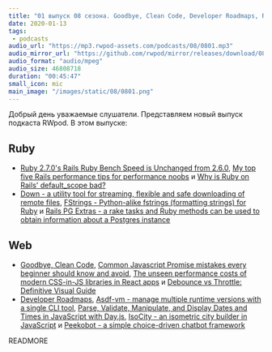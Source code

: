 ```yaml
---
title: "01 выпуск 08 сезона. Goodbye, Clean Code, Developer Roadmaps, Rails PG Extras, Asdf-vm, IsoCity и прочее"
date: 2020-01-13
tags:
 - podcasts
audio_url: "https://mp3.rwpod-assets.com/podcasts/08/0801.mp3"
audio_mirror_url: "https://github.com/rwpod/mirror/releases/download/08.01/0801.mp3"
audio_format: "audio/mpeg"
audio_size: 46808718
duration: "00:45:47"
small_icon: mic
main_image: "/images/static/08/0801.png"
---
```


Добрый день уважаемые слушатели. Представляем новый выпуск подкаста RWpod. В этом выпуске:

## Ruby

 - [Ruby 2.7.0's Rails Ruby Bench Speed is Unchanged from 2.6.0](http://engineering.appfolio.com/appfolio-engineering/2019/12/27/ruby-270s-rails-ruby-bench-speed-is-unchanged-from-260), [My top five Rails performance tips for performance noobs](https://www.codewithjason.com/rails-performance-tips/) и [Why is Ruby on Rails' default_scope bad?](https://piechowski.io/post/why-is-default-scope-bad-rails/)
 - [Down - a utility tool for streaming, flexible and safe downloading of remote files](https://github.com/janko/down), [FStrings - Python-alike fstrings (formatting strings) for Ruby](https://github.com/zverok/fstrings) и [Rails PG Extras - a rake tasks and Ruby methods can be used to obtain information about a Postgres instance](https://github.com/pawurb/rails-pg-extras)

## Web

 - [Goodbye, Clean Code](https://overreacted.io/goodbye-clean-code/), [Common Javascript Promise mistakes every beginner should know and avoid](https://gosink.in/common-javascript-promise-mistakes-beginners/), [The unseen performance costs of modern CSS-in-JS libraries in React apps](https://calendar.perfplanet.com/2019/the-unseen-performance-costs-of-css-in-js-in-react-apps/) и [Debounce vs Throttle: Definitive Visual Guide](https://redd.one/blog/debounce-vs-throttle)
 - [Developer Roadmaps](https://roadmap.sh/roadmaps), [Asdf-vm - manage multiple runtime versions with a single CLI tool](https://asdf-vm.com/#/), [Parse, Validate, Manipulate, and Display Dates and Times in JavaScript with Day.js](https://alligator.io/js/dayjs/), [IsoCity - an isometric city builder in JavaScript](https://github.com/victorqribeiro/isocity) и [Peekobot - a simple choice-driven chatbot framework](https://peekobot.github.io/peekobot/)


READMORE

